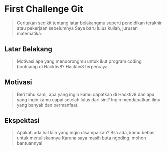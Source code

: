 # First Challenge Git

> Ceritakan sedikit tentang latar belakangmu seperti pendidikan terakhir atau pekerjaan sebelumnya
Saya baru lulus kuliah, jurusan matematika.

## Latar Belakang

> Motivasi apa yang mendorongmu untuk ikut program coding bootcamp di Hacktiv8?
Hacktiv8 terpercaya. 

## Motivasi

> Beri tahu kami, apa yang ingin kamu dapatkan di Hacktiv8 dan apa yang ingin kamu capai setelah lulus dari sini?
Ingin mendapatkan ilmu yang banyak dan bermanfaat.

## Ekspektasi

> Apakah ada hal lain yang ingin disampaikan? Bila ada, kamu bebas untuk menuliskannya
Karena saya masih buta ngoding, mohon bantuannya!